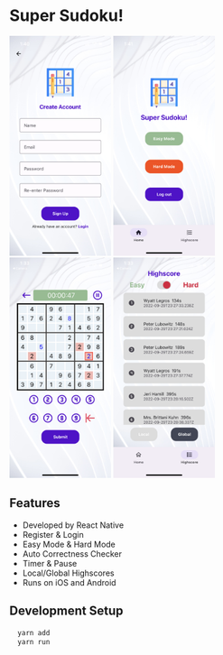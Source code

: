 # Super Sudoku!
<p float="left">
  <img width="180" src="https://github.com/GodDamnGitHub/Sudoku_UIReworked/blob/master/assets/03.PNG">
  <img width="180" src="https://github.com/GodDamnGitHub/Sudoku_UIReworked/blob/master/assets/04.PNG">
  <img width="180" src="https://github.com/GodDamnGitHub/Sudoku_UIReworked/blob/master/assets/05.PNG">
  <img width="180" src="https://github.com/GodDamnGitHub/Sudoku_UIReworked/blob/master/assets/06.PNG">
</p>



## Features

- Developed by React Native
- Register & Login
- Easy Mode & Hard Mode
- Auto Correctness Checker
- Timer & Pause
- Local/Global Highscores
- Runs on iOS and Android

## Development Setup

```console
  yarn add
  yarn run
```
